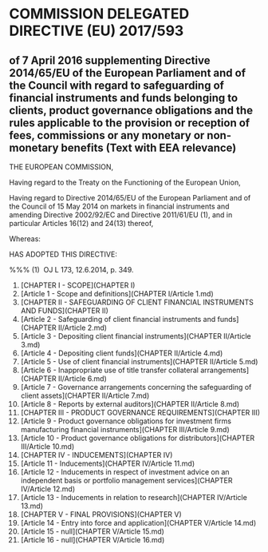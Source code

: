 # COMMISSION DELEGATED DIRECTIVE (EU) 2017/593

## of 7 April 2016 supplementing Directive 2014/65/EU of the European Parliament and of the Council with regard to safeguarding of financial instruments and funds belonging to clients, product governance obligations and the rules applicable to the provision or reception of fees, commissions or any monetary or non-monetary benefits (Text with EEA relevance)

THE EUROPEAN COMMISSION,

Having regard to the Treaty on the Functioning of the European Union,

Having regard to Directive 2014/65/EU of the European Parliament and of the Council of 15 May 2014 on markets in financial instruments and amending Directive 2002/92/EC and Directive 2011/61/EU (1), and in particular Articles 16(12) and 24(13) thereof,

Whereas:

HAS ADOPTED THIS DIRECTIVE:

%%% (1)  OJ L 173, 12.6.2014, p. 349.

1. [CHAPTER I - SCOPE](CHAPTER I)
  1. [Article 1 - Scope and definitions](CHAPTER I/Article 1.md)
1. [CHAPTER II - SAFEGUARDING OF CLIENT FINANCIAL INSTRUMENTS AND FUNDS](CHAPTER II)
  1. [Article 2 - Safeguarding of client financial instruments and funds](CHAPTER II/Article 2.md)
  1. [Article 3 - Depositing client financial instruments](CHAPTER II/Article 3.md)
  1. [Article 4 - Depositing client funds](CHAPTER II/Article 4.md)
  1. [Article 5 - Use of client financial instruments](CHAPTER II/Article 5.md)
  1. [Article 6 - Inappropriate use of title transfer collateral arrangements](CHAPTER II/Article 6.md)
  1. [Article 7 - Governance arrangements concerning the safeguarding of client assets](CHAPTER II/Article 7.md)
  1. [Article 8 - Reports by external auditors](CHAPTER II/Article 8.md)
1. [CHAPTER III - PRODUCT GOVERNANCE REQUIREMENTS](CHAPTER III)
  1. [Article 9 - Product governance obligations for investment firms manufacturing financial instruments](CHAPTER III/Article 9.md)
  1. [Article 10 - Product governance obligations for distributors](CHAPTER III/Article 10.md)
1. [CHAPTER IV - INDUCEMENTS](CHAPTER IV)
  1. [Article 11 - Inducements](CHAPTER IV/Article 11.md)
  1. [Article 12 - Inducements in respect of investment advice on an independent basis or portfolio management services](CHAPTER IV/Article 12.md)
  1. [Article 13 - Inducements in relation to research](CHAPTER IV/Article 13.md)
1. [CHAPTER V - FINAL PROVISIONS](CHAPTER V)
  1. [Article 14 - Entry into force and application](CHAPTER V/Article 14.md)
  1. [Article 15 - null](CHAPTER V/Article 15.md)
  1. [Article 16 - null](CHAPTER V/Article 16.md)
